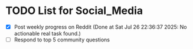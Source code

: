 # TODO List for Social_Media

- [x] Post weekly progress on Reddit  (Done at Sat Jul 26 22:36:37 2025: No actionable real task found.)
- [ ] Respond to top 5 community questions